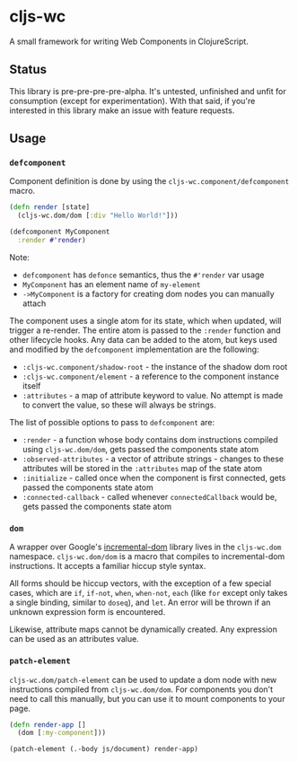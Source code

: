 # cljs-wc

A small framework for writing Web Components in ClojureScript.

## Status

This library is pre-pre-pre-pre-alpha. It's untested, unfinished and unfit for
consumption (except for experimentation). With that said, if you're interested
in this library make an issue with feature requests.

## Usage

### `defcomponent`

Component definition is done by using the `cljs-wc.component/defcomponent`
macro.

```clojure
(defn render [state]
  (cljs-wc.dom/dom [:div "Hello World!"]))

(defcomponent MyComponent
  :render #'render)
```

Note:

- `defcomponent` has `defonce` semantics, thus the `#'render` var usage
- `MyComponent` has an element name of `my-element`
- `->MyComponent` is a factory for creating dom nodes you can manually attach

The component uses a single atom for its state, which when updated, will trigger
a re-render. The entire atom is passed to the `:render` function and other
lifecycle hooks. Any data can be added to the atom, but keys used and modified
by the `defcomponent` implementation are the following:

- `:cljs-wc.component/shadow-root` - the instance of the shadow dom root
- `:cljs-wc.component/element` - a reference to the component instance itself
- `:attributes` - a map of attribute keyword to value. No attempt is made to
  convert the value, so these will always be strings.

The list of possible options to pass to `defcomponent` are:

- `:render` - a function whose body contains dom instructions compiled using
  `cljs-wc.dom/dom`, gets passed the components state atom
- `:observed-attributes` - a vector of attribute strings - changes to these
  attributes will be stored in the `:attributes` map of the state atom
- `:initialize` - called once when the component is first connected, gets passed
  the components state atom
- `:connected-callback` - called whenever `connectedCallback` would be, gets
  passed the components state atom

### `dom`

A wrapper over Google's
[incremental-dom](https://github.com/google/incremental-dom) library lives in
the `cljs-wc.dom` namespace. `cljs-wc.dom/dom` is a macro that compiles to
incremental-dom instructions. It accepts a familiar hiccup style syntax.

All forms should be hiccup vectors, with the exception of a few special cases,
which are `if`, `if-not`, `when`, `when-not`, `each` (like `for` except only
takes a single binding, similar to `doseq`), and `let`. An error will be thrown
if an unknown expression form is encountered.

Likewise, attribute maps cannot be dynamically created. Any expression can be
used as an attributes value.

### `patch-element`

`cljs-wc.dom/patch-element` can be used to update a dom node with new
instructions compiled from `cljs-wc.dom/dom`. For components you don't need to
call this manually, but you can use it to mount components to your page.

```clojure
(defn render-app []
  (dom [:my-component]))

(patch-element (.-body js/document) render-app)
```
